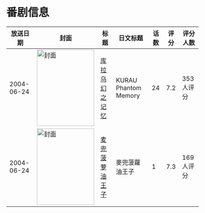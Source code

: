 # 番剧信息

|放送日期|封面|标题|日文标题|话数|评分|评分人数|
|---|---|---|---|---|---|---|
|2004-06-24|<img src="//lain.bgm.tv/pic/cover/c/4f/05/4140_qDDqF.jpg" alt="封面" style="width:150px;height:200px;object-fit:cover;">|[库拉乌 幻之记忆](https://bangumi.tv/subject/4140)|KURAU Phantom Memory|24|7.2|353人评分|
|2004-06-24|<img src="//lain.bgm.tv/pic/cover/c/06/36/47146_iMH6H.jpg" alt="封面" style="width:150px;height:200px;object-fit:cover;">|[麦兜菠萝油王子](https://bangumi.tv/subject/47146)|麥兜菠蘿油王子|1|7.3|169人评分|
